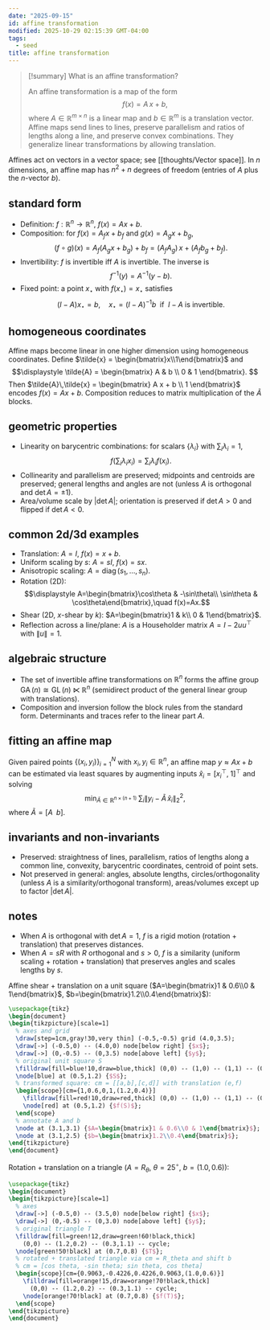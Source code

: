 ```yaml
---
date: "2025-09-15"
id: affine transformation
modified: 2025-10-29 02:15:39 GMT-04:00
tags:
  - seed
title: affine transformation
---
```


> [!summary] What is an affine transformation?
>
> An affine transformation is a map of the form
> $$\displaystyle f(x) = A\,x + b,$$
> where $A\in\mathbb{R}^{m\times n}$ is a linear map and $b\in\mathbb{R}^m$ is a translation vector. Affine maps send lines to lines, preserve parallelism and ratios of lengths along a line, and preserve convex combinations. They generalize linear transformations by allowing translation.

Affines act on vectors in a vector space; see [[thoughts/Vector space]]. In $n$ dimensions, an affine map has $n^2+n$ degrees of freedom (entries of $A$ plus the $n$-vector $b$).

## standard form

- Definition: $f: \mathbb{R}^n\to\mathbb{R}^n$, $f(x)=A x + b$.
- Composition: for $f(x)=A_f x + b_f$ and $g(x)=A_g x + b_g$,
  $$\displaystyle (f\circ g)(x) = A_f(A_g x + b_g) + b_f = (A_f A_g)\,x + (A_f b_g + b_f).$$
- Invertibility: $f$ is invertible iff $A$ is invertible. The inverse is
  $$\displaystyle f^{-1}(y) = A^{-1}(y - b).$$
- Fixed point: a point $x_\star$ with $f(x_\star)=x_\star$ satisfies
  $$\displaystyle (I - A) x_\star = b, \quad x_\star = (I-A)^{-1} b \;\text{ if }\; I-A \text{ is invertible}.$$

## homogeneous coordinates

Affine maps become linear in one higher dimension using homogeneous coordinates. Define $\tilde{x} = \begin{bmatrix}x\\1\end{bmatrix}$ and
$$\displaystyle \tilde{A} = \begin{bmatrix} A & b \\ 0 & 1 \end{bmatrix}. $$
Then $\tilde{A}\,\tilde{x} = \begin{bmatrix} A x + b \\ 1 \end{bmatrix}$ encodes $f(x)=Ax+b$. Composition reduces to matrix multiplication of the $\tilde{A}$ blocks.

## geometric properties

- Linearity on barycentric combinations: for scalars $\{\lambda_i\}$ with $\sum_i \lambda_i = 1$,
  $$\displaystyle f\Big(\sum_i \lambda_i x_i\Big) = \sum_i \lambda_i f(x_i).$$
- Collinearity and parallelism are preserved; midpoints and centroids are preserved; general lengths and angles are not (unless $A$ is orthogonal and $\det A=\pm1$).
- Area/volume scale by $|\det A|$; orientation is preserved if $\det A>0$ and flipped if $\det A<0$.

## common 2d/3d examples

- Translation: $A=I$, $f(x)=x+b$.
- Uniform scaling by $s$: $A=s I$, $f(x)=s x$.
- Anisotropic scaling: $A=\operatorname{diag}(s_1,\dots,s_n)$.
- Rotation (2D):
  $$\displaystyle A=\begin{bmatrix}\cos\theta & -\sin\theta\\ \sin\theta & \cos\theta\end{bmatrix},\quad f(x)=Ax.$$
- Shear (2D, $x$-shear by $k$): $A=\begin{bmatrix}1 & k\\ 0 & 1\end{bmatrix}$.
- Reflection across a line/plane: $A$ is a Householder matrix $A=I-2uu^\top$ with $\|u\|=1$.

## algebraic structure

- The set of invertible affine transformations on $\mathbb{R}^n$ forms the affine group $\operatorname{GA}(n) \cong \operatorname{GL}(n) \ltimes \mathbb{R}^n$ (semidirect product of the general linear group with translations).
- Composition and inversion follow the block rules from the standard form. Determinants and traces refer to the linear part $A$.

## fitting an affine map

Given paired points $\{(x_i,y_i)\}_{i=1}^N$ with $x_i,y_i\in\mathbb{R}^n$, an affine map $y\approx Ax+b$ can be estimated via least squares by augmenting inputs $\hat{x}_i = [x_i^\top,\;1]^\top$ and solving
$$\displaystyle \min_{\tilde{A}\in\mathbb{R}^{n\times(n+1)}}\; \sum_i \big\|y_i - \tilde{A} \, \hat{x}_i\big\|_2^2,$$
where $\tilde{A}=[A\;\;b]$.

## invariants and non‑invariants

- Preserved: straightness of lines, parallelism, ratios of lengths along a common line, convexity, barycentric coordinates, centroid of point sets.
- Not preserved in general: angles, absolute lengths, circles/orthogonality (unless $A$ is a similarity/orthogonal transform), areas/volumes except up to factor $|\det A|$.

## notes

- When $A$ is orthogonal with $\det A=1$, $f$ is a rigid motion (rotation + translation) that preserves distances.
- When $A=s R$ with $R$ orthogonal and $s>0$, $f$ is a similarity (uniform scaling + rotation + translation) that preserves angles and scales lengths by $s$.

Affine shear + translation on a unit square ($A=\begin{bmatrix}1 & 0.6\\0 & 1\end{bmatrix}$, $b=\begin{bmatrix}1.2\\0.4\end{bmatrix}$):

```tikz
\usepackage{tikz}
\begin{document}
\begin{tikzpicture}[scale=1]
  % axes and grid
  \draw[step=1cm,gray!30,very thin] (-0.5,-0.5) grid (4.0,3.5);
  \draw[->] (-0.5,0) -- (4.0,0) node[below right] {$x$};
  \draw[->] (0,-0.5) -- (0,3.5) node[above left] {$y$};
  % original unit square S
  \filldraw[fill=blue!10,draw=blue,thick] (0,0) -- (1,0) -- (1,1) -- (0,1) -- cycle;
  \node[blue] at (0.5,1.2) {$S$};
  % transformed square: cm = [[a,b],[c,d]] with translation (e,f)
  \begin{scope}[cm={1,0.6,0,1,(1.2,0.4)}]
    \filldraw[fill=red!10,draw=red,thick] (0,0) -- (1,0) -- (1,1) -- (0,1) -- cycle;
    \node[red] at (0.5,1.2) {$f(S)$};
  \end{scope}
  % annotate A and b
  \node at (3.1,3.1) {$A=\begin{bmatrix}1 & 0.6\\0 & 1\end{bmatrix}$};
  \node at (3.1,2.5) {$b=\begin{bmatrix}1.2\\0.4\end{bmatrix}$};
\end{tikzpicture}
\end{document}
```

Rotation + translation on a triangle ($A=R_\theta$, $\theta=25^\circ$, $b=(1.0,0.6)$):

```tikz
\usepackage{tikz}
\begin{document}
\begin{tikzpicture}[scale=1]
  % axes
  \draw[->] (-0.5,0) -- (3.5,0) node[below right] {$x$};
  \draw[->] (0,-0.5) -- (0,3.0) node[above left] {$y$};
  % original triangle T
  \filldraw[fill=green!12,draw=green!60!black,thick]
    (0,0) -- (1.2,0.2) -- (0.3,1.1) -- cycle;
  \node[green!50!black] at (0.7,0.8) {$T$};
  % rotated + translated triangle via cm = R_theta and shift b
  % cm = [cos theta, -sin theta; sin theta, cos theta]
  \begin{scope}[cm={0.9063,-0.4226,0.4226,0.9063,(1.0,0.6)}]
    \filldraw[fill=orange!15,draw=orange!70!black,thick]
      (0,0) -- (1.2,0.2) -- (0.3,1.1) -- cycle;
    \node[orange!70!black] at (0.7,0.8) {$f(T)$};
  \end{scope}
\end{tikzpicture}
\end{document}
```
